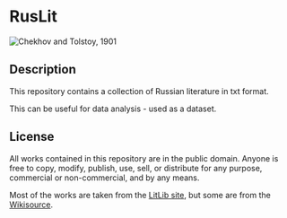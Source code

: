 # RusLit

![Chekhov and Tolstoy, 1901](https://en.wikipedia.org/wiki/Russian_literature#/media/File:Tolstoy_and_chekhov.jpg)

## Description

This repository contains a collection of Russian literature in txt format. 

This can be useful for data analysis - used as a dataset.

## License

All works contained in this repository are in the public domain. Anyone is free to copy, modify, publish, use, sell, or distribute for any purpose, commercial or non-commercial, and by any means.

Most of the works are taken from the [LitLib site](https://www.litlib.net/), but some are from the [Wikisource](https://en.wikisource.org/wiki/Main_Page).
